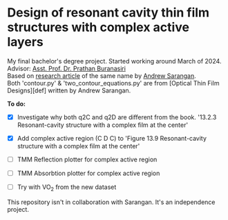 # Design of resonant cavity thin film structures with complex active layers
My final bachelor's degree project. Started working around March of 2024.<br/>
Advisor: [Asst. Prof. Dr. Prathan Buranasiri](https://www.researchgate.net/profile/Prathan-Buranasiri)<br/>
Based on [research article](https://doi.org/10.1364/JOSAB.404894) of the same name by [Andrew Sarangan](https://udayton.edu/directory/engineering/electrooptics_grad/sarangan_andrew.php). <br/>
Both 'contour.py' & 'two_contour_equations.py' are from [Optical Thin Film Designs][def] written by Andrew Sarangan.


<b>To do:</b>
- [x] Investigate why both q2C and q2D are different from the book. '13.2.3 Resonant-cavity structure with a complex film at the center'
- [x] Add complex active region (C D C) to 'Figure 13.9 Resonant-cavity structure with a complex film at the center'
- [ ] TMM Reflection plotter for complex active region
- [ ] TMM Absorbtion plotter for complex active region
- [ ] Try with VO<sub>2</sub> from the new dataset


This repository isn't in collaboration with Sarangan. It's an independence project.